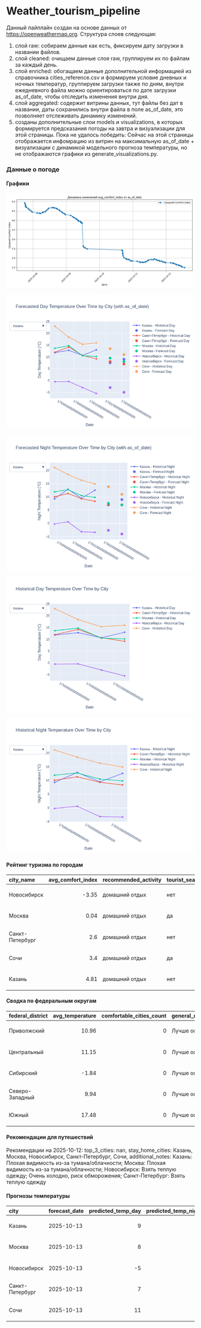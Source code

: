 # Weather_tourism_pipeline
Данный пайплайн создан на основе данных от https://openweathermap.org.
Структура слоев следующая:
  1) слой raw: 
  собираем данные как есть, фиксируем дату загрузки в названии файлов.
  2) слой cleaned:
  очищаем данные слоя raw, группируем их по файлам за каждый день.
  3) слой enriched:
  обогащаем данные дополнительной информацией из справочника cities_reference.csv и формируем условие дневных и ночных температур,
  группируем загрузки также по дням, внутри ежедневного файла можно ориентироваться по дате загрузки as_of_date, чтобы отследить изменения внутри дня.
  4) слой aggregated:
   содержит витрины данных, тут файлы без дат в названии, даты сохранились внутри файла в поле as_of_date, это позволняет отслеживать динамику изменений.
  6) созданы дополнительные слои models и visualizations, в которых формируется предсказания погоды на завтра и визуализации для этой страницы.
  Пока не удалось победить: Сейчас на этой страницы отображается инфомрацию из витрин на максимальную as_of_date + визуализации с динамикой модельного прогноза температуры, 
  но не отображаются графики из generate_visualizations.py.
<!-- WEATHER DATA START -->
### Данные о погоде

#### Графики
![Comfort Index Trend](data/visualizations/comfort_index_trend.png)

![Forecasted Day Temperature](data/visualizations/forecasted_day_temperature.png)

![Forecasted Night Temperature](data/visualizations/forecasted_night_temperature.png)

![Historical Day Temperature](data/visualizations/historical_day_temperature.png)

![Historical Night Temperature](data/visualizations/historical_night_temperature.png)

#### Рейтинг туризма по городам
| city_name       |   avg_comfort_index | recommended_activity   | tourist_season_match   | tourism_season   | tour_recommendation       | as_of_date          |
|:----------------|--------------------:|:-----------------------|:-----------------------|:-----------------|:--------------------------|:--------------------|
| Новосибирск     |               -3.35 | домашний отдых         | нет                    | Июнь-Август      | домашний отдых вне сезона | 2025-10-12 13:04:00 |
| Москва          |                0.04 | домашний отдых         | да                     | Круглогодично    | домашний отдых в сезон    | 2025-10-12 13:04:00 |
| Санкт-Петербург |                2.6  | домашний отдых         | нет                    | Май-Сентябрь     | домашний отдых вне сезона | 2025-10-12 13:04:00 |
| Сочи            |                3.4  | домашний отдых         | да                     | Май-Октябрь      | домашний отдых в сезон    | 2025-10-12 13:04:00 |
| Казань          |                4.81 | домашний отдых         | нет                    | Май-Сентябрь     | домашний отдых вне сезона | 2025-10-12 13:04:00 |

#### Сводка по федеральным округам
| federal_district   |   avg_temperature |   comfortable_cities_count | general_recommendation   | as_of_date          |
|:-------------------|------------------:|---------------------------:|:-------------------------|:--------------------|
| Приволжский        |             10.96 |                          0 | Лучше остаться дома      | 2025-10-12 13:04:00 |
| Центральный        |             11.15 |                          0 | Лучше остаться дома      | 2025-10-12 13:04:00 |
| Сибирский          |             -1.84 |                          0 | Лучше остаться дома      | 2025-10-12 13:04:00 |
| Северо-Западный    |              9.94 |                          0 | Лучше остаться дома      | 2025-10-12 13:04:00 |
| Южный              |             17.48 |                          0 | Лучше остаться дома      | 2025-10-12 13:04:00 |

#### Рекомендации для путешествий
Рекомендации на 2025-10-12: top_3_cities: nan, stay_home_cities: Казань, Москва, Новосибирск, Санкт-Петербург, Сочи, additional_notes: Казань: Плохая видимость из-за тумана/облачности; Москва: Плохая видимость из-за тумана/облачности; Новосибирск: Взять теплую одежду; Очень холодно, риск обморожения; Санкт-Петербург: Взять теплую одежду

#### Прогнозы температуры
| city            | forecast_date   |   predicted_temp_day |   predicted_temp_night | model_type       | as_of_date          |
|:----------------|:----------------|---------------------:|-----------------------:|:-----------------|:--------------------|
| Казань          | 2025-10-13      |                    9 |                      9 | LinearRegression | 2025-10-12 13:04:24 |
| Москва          | 2025-10-13      |                    8 |                      7 | LinearRegression | 2025-10-12 13:04:24 |
| Новосибирск     | 2025-10-13      |                   -5 |                     -4 | LinearRegression | 2025-10-12 13:04:24 |
| Санкт-Петербург | 2025-10-13      |                    7 |                      7 | LinearRegression | 2025-10-12 13:04:24 |
| Сочи            | 2025-10-13      |                   11 |                     11 | LinearRegression | 2025-10-12 13:04:24 |


<!-- WEATHER DATA END -->

